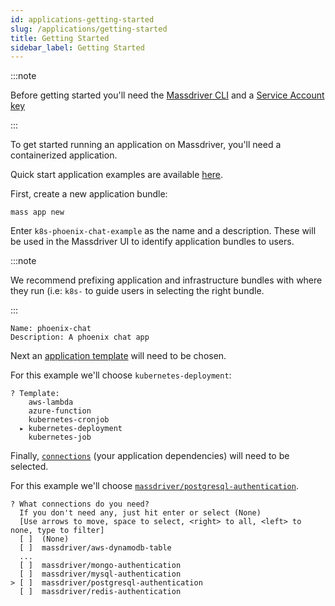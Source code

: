 ```yaml
---
id: applications-getting-started
slug: /applications/getting-started
title: Getting Started
sidebar_label: Getting Started
---
```


:::note

Before getting started you'll need the [Massdriver CLI](https://github.com/massdriver-cloud/massdriver-cli/releases) and a [Service Account key](/platform/service-accounts)

:::

To get started running an application on Massdriver, you'll need a containerized application.

Quick start application examples are available [here](https://github.com/massdriver-cloud/application-examples#source-code-for-example-applications).

First, create a new application bundle:

```shell
mass app new
```

Enter `k8s-phoenix-chat-example` as the name and a description. These will be used in the Massdriver UI to identify application bundles to users.

:::note

We recommend prefixing application and infrastructure bundles with where they run (i.e: `k8s-` to guide users in selecting the right bundle.

:::


```shell title="Prompt"
Name: phoenix-chat
Description: A phoenix chat app
```

Next an [application template](https://github.com/massdriver-cloud/application-templates) will need to be chosen.

For this example we'll choose `kubernetes-deployment`:

```shell
? Template:
    aws-lambda
    azure-function
    kubernetes-cronjob
  ▸ kubernetes-deployment
    kubernetes-job
```

Finally, [`connections`](/concepts/connections) (your application dependencies) will need to be selected.

For this example we'll choose [`massdriver/postgresql-authentication`](https://github.com/massdriver-cloud/artifact-definitions/blob/main/definitions/artifacts/postgresql-authentication.json).

```shell title="Prompt"
? What connections do you need?
  If you don't need any, just hit enter or select (None)
  [Use arrows to move, space to select, <right> to all, <left> to none, type to filter]
  [ ]  (None)
  [ ]  massdriver/aws-dynamodb-table
  ...
  [ ]  massdriver/mongo-authentication
  [ ]  massdriver/mysql-authentication
> [ ]  massdriver/postgresql-authentication
  [ ]  massdriver/redis-authentication
```

<!--
@@HERE
review YAML, what the choices did + `.app` + widgets

https://github.com/massdriver-cloud/phoenix-chat-example/
-->
